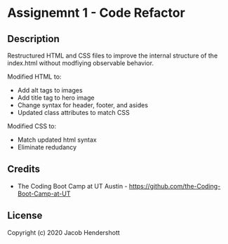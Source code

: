 # Assignemnt 1 - Code Refactor

## Description

Restructured HTML and CSS files to improve the internal structure of the index.html without modfiying observable behavior.

Modified HTML to:

* Add alt tags to images
* Add title tag to hero image
* Change syntax for header, footer, and asides
* Updated class attributes to match CSS

Modified CSS to:

* Match updated html syntax
* Eliminate redudancy

## Credits

* The Coding Boot Camp at UT Austin - https://github.com/the-Coding-Boot-Camp-at-UT

## License

Copyright (c) 2020 Jacob Hendershott